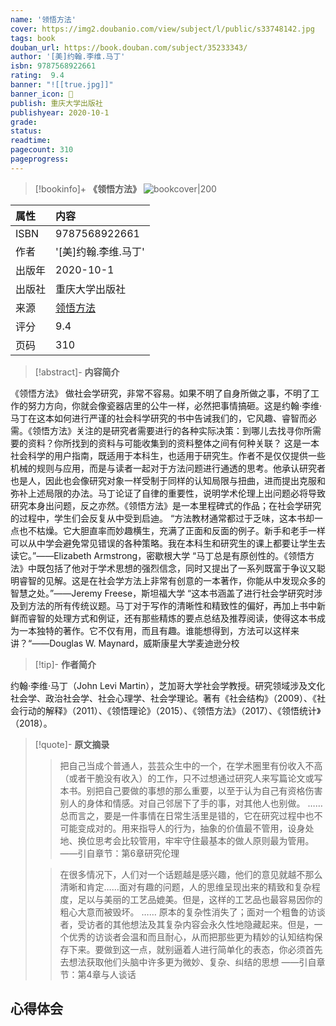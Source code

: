 ```yaml
---
name: '领悟方法'
cover: https://img2.doubanio.com/view/subject/l/public/s33748142.jpg
tags: book
douban_url: https://book.douban.com/subject/35233343/
author: '[美]约翰.李维.马丁'
isbn: 9787568922661
rating:  9.4 
banner: "![[true.jpg]]"
banner_icon: 📖
publish: 重庆大学出版社
publishyear: 2020-10-1
grade:
status: 
readtime:
pagecount: 310
pageprogress: 
---
```

> [!bookinfo]+ **《领悟方法》**
> ![bookcover|200](https://img2.doubanio.com/view/subject/l/public/s33748142.jpg)
>
| 属性   | 内容                                       |
|:------ |:------------------------------------------ |
| ISBN   | 9787568922661                             |
| 作者   | '[美]约翰.李维.马丁'                           |
| 出版年 | 2020-10-1                      | 
| 出版社 | 重庆大学出版社                          |
| 来源   | [领悟方法](https://book.douban.com/subject/35233343/) |
| 评分   |  9.4                            |
| 页码   | 310                        |

> [!abstract]- **内容简介**
> 
《领悟方法》
做社会学研究，非常不容易。如果不明了自身所做之事，不明了工作的努力方向，你就会像瓷器店里的公牛一样，必然把事情搞砸。这是约翰·李维·马丁在这本如何进行严谨的社会科学研究的书中告诫我们的，它风趣、睿智而必需。《领悟方法》关注的是研究者需要进行的各种实际决策：到哪儿去找寻你所需要的资料？你所找到的资料与可能收集到的资料整体之间有何种关联？
这是一本社会科学的用户指南，既适用于本科生，也适用于研究生。作者不是仅仅提供一些机械的规则与应用，而是与读者一起对于方法问题进行通透的思考。他承认研究者也是人，因此也会像研究对象一样受制于同样的认知局限与扭曲，进而提出克服和弥补上述局限的办法。马丁论证了自律的重要性，说明学术伦理上出问题必将导致研究本身出问题，反之亦然。《领悟方法》是一本里程碑式的作品；在社会学研究的过程中，学生们会反复从中受到启迪。
“方法教材通常都过于乏味，这本书却一点也不枯燥。它大胆直率而妙趣横生，充满了正面和反面的例子。新手和老手一样可以从中学会避免常见错误的各种策略。我在本科生和研究生的课上都要让学生去读它。”——Elizabeth Armstrong，密歇根大学
“马丁总是有原创性的。《领悟方法》中既包括了他对于学术思想的强烈信念，同时又提出了一系列既富于争议又聪明睿智的见解。这是在社会学方法上非常有创意的一本著作，你能从中发现众多的智慧之处。”——Jeremy Freese，斯坦福大学
“这本书涵盖了进行社会学研究时涉及到方法的所有传统议题。马丁对于写作的清晰性和精致性的偏好，再加上书中新鲜而睿智的处理方式和例证，还有那些精炼的要点总结及推荐阅读，使得这本书成为一本独特的著作。它不仅有用，而且有趣。谁能想得到，方法可以这样来讲？“——Douglas W. Maynard，威斯康星大学麦迪逊分校

> [!tip]- **作者简介**
>
 约翰·李维·马丁（John Levi Martin），芝加哥大学社会学教授。研究领域涉及文化社会学、政治社会学、社会心理学、社会学理论。著有《社会结构》（2009）、《社会行动的解释》（2011）、《领悟理论》（2015）、《领悟方法》（2017）、《领悟统计》（2018）。


> [!quote]- **原文摘录**
>
>>把自己当成个普通人，芸芸众生中的一个，在学术圈里有份收入不高（或者干脆没有收入）的工作，只不过想通过研究人来写篇论文或写本书。别把自己要做的事想的那么重要，以至于认为自己有资格伤害别人的身体和情感。对自己邻居下了手的事，对其他人也别做。
……
总而言之，要是一件事情在日常生活里是错的，它在研究过程中也不可能变成对的。用来指导人的行为，抽象的价值最不管用，设身处地、换位思考会比较管用，牢牢守住最基本的做人原则最为管用。
——引自章节：第6章研究伦理
 >
>> 在很多情况下，人们对一个话题越是感兴趣，他们的意见就越不那么清晰和肯定……面对有趣的问题，人的思维呈现出来的精致和复杂程度，足以与美丽的工艺品媲美。但是，这样的工艺品也最容易因你的粗心大意而被毁坏。
……
原本的复杂性消失了；面对一个粗鲁的访谈者，受访者的其他想法及其复杂内容会永久性地隐藏起来。但是，一个优秀的访谈者会温和而且耐心，从而把那些更为精妙的认知结构保存下来。要做到这一点，就别逼着人进行简单化的表态，你必须首先去想法获取他们头脑中许多更为微妙、复杂、纠结的思想
——引自章节：第4章与人谈话

## 心得体会

